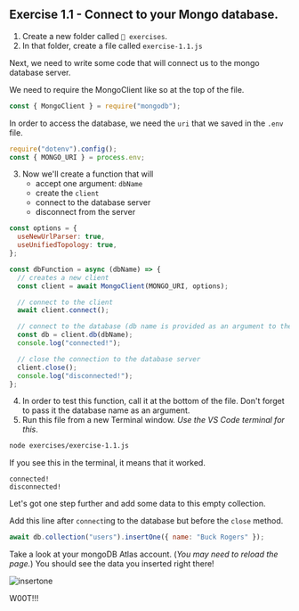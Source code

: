 ## Exercise 1.1 - Connect to your Mongo database.

1. Create a new folder called `📁 exercises`.
2. In that folder, create a file called `exercise-1.1.js`

Next, we need to write some code that will connect us to the mongo database server.

We need to require the MongoClient like so at the top of the file.

```js
const { MongoClient } = require("mongodb");
```

In order to access the database, we need the `uri` that we saved in the `.env` file.

```js
require("dotenv").config();
const { MONGO_URI } = process.env;
```

3. Now we'll create a function that will
   - accept one argument: `dbName`
   - create the `client`
   - connect to the database server
   - disconnect from the server

```js
const options = {
  useNewUrlParser: true,
  useUnifiedTopology: true,
};

const dbFunction = async (dbName) => {
  // creates a new client
  const client = await MongoClient(MONGO_URI, options);

  // connect to the client
  await client.connect();

  // connect to the database (db name is provided as an argument to the function)
  const db = client.db(dbName);
  console.log("connected!");

  // close the connection to the database server
  client.close();
  console.log("disconnected!");
};
```

4. In order to test this function, call it at the bottom of the file. Don't forget to pass it the database name as an argument.
5. Run this file from a new Terminal window. _Use the VS Code terminal for this_.

```bash
node exercises/exercise-1.1.js
```

If you see this in the terminal, it means that it worked.

```
connected!
disconnected!
```

Let's got one step further and add some data to this empty collection.

Add this line after `connect`ing to the database but before the `close` method.

```js
await db.collection("users").insertOne({ name: "Buck Rogers" });
```

Take a look at your mongoDB Atlas account. (_You may need to reload the page._) You should see the data you inserted right there!

![insertone](../__lecture/assets/insertOne.png)

W00T!!!
